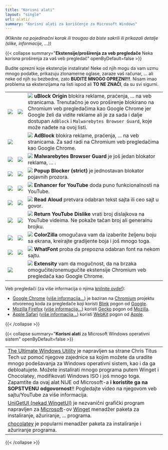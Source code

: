 ```yaml
---
title: "Korisni alati"
layout: "single"
url: alati/
summary: "Korisni alati za korišćenje za Microsoft Windows"
---
```


*(Kliknite na pojedinačni korak ili trougao da biste sakrili ili prikazali detalje (slike, informacije, ...))*

{{< collapse summary="**Ekstensije/proširenja za veb pregledače** Neka korisna proširenja za vaš veb pregledač" openByDefault=false >}}

   Budite oprezni koje ekstenzije instalirate! Neke od njih mogu da vam uzmu mnogo podatke, prikazuju zlonamerne oglase, zaraze vaš računar, ... ali neke od njih su bezbedne, zato **BUDITE MNOGO OPREZNI!!!**. Nisam imao problema sa ekstenzijama na listi ispod ali **TO NE ZNAČI**, da su svi sigurni. 

   ||||
   | -------- | ------- | ------- |
   | [![](/images/Google-Chrome/GChrome_logo_40px.png)](https://chromewebstore.google.com/detail/ublock-origin/cjpalhdlnbpafiamejdnhcphjbkeiagm "Kliknite/tapnite da otvorite sajt proširenja!") | [![](/images/Mozilla-Firefox/mfirefox_logo_39x40px.png)](https://addons.mozilla.org/firefox/addon/ublock-origin/ "Kliknite/tapnite da otvorite sajt proširenja!") | ![](/images/Browser-extensions_logos/logo_browser_ext_uBlock_Origin_22px.png) **uBlock Origin** blokira reklame, praćenja, ... na veb stranicama. Trenutačno je ovo proširenje blokirano na Chromium veb pregledačima kao Google Chrome jer Google želi da vidite reklame ali je za sada i dalje dostupan `AdBlock` i `Malwarebytes Browser Guard`, koje može nađete na ovoj listi. |
   | [![](/images/Google-Chrome/GChrome_logo_40px.png)](https://chromewebstore.google.com/detail/adblock-%E2%80%94-block-ads-acros/gighmmpiobklfepjocnamgkkbiglidom "Kliknite/tapnite da otvorite sajt proširenja!") | &nbsp; | ![](/images/Browser-extensions_logos/logo_browser_ext_AdBlock_22px.png) **AdBlock** blokira reklame, praćenja, ... na veb stranicama. Za sad radi na Chromium veb pregledačima kao Google Chrome. |
   | [![](/images/Google-Chrome/GChrome_logo_40px.png)](https://chromewebstore.google.com/detail/malwarebytes-browser-guar/ihcjicgdanjaechkgeegckofjjedodee "Kliknite/tapnite da otvorite sajt proširenja!") | [![](/images/Mozilla-Firefox/mfirefox_logo_39x40px.png)](https://addons.mozilla.org/firefox/addon/malwarebytes/ "Kliknite/tapnite da otvorite sajt proširenja!") | ![](/images/Browser-extensions_logos/logo_browser_ext_Malwarebytes_Browser_Guard_22px.png) **Malwarebytes Browser Guard** je još jedan blokator reklama, ... . |
   | [![](/images/Google-Chrome/GChrome_logo_40px.png)](https://chromewebstore.google.com/detail/popup-blocker-strict/aefkmifgmaafnojlojpnekbpbmjiiogg "Kliknite/tapnite da otvorite sajt proširenja!") | [![](/images/Mozilla-Firefox/mfirefox_logo_39x40px.png)](https://addons.mozilla.org/sl/firefox/addon/popup-blocker/ "Kliknite/tapnite da otvorite sajt proširenja!") | ![](/images/Browser-extensions_logos/logo_browser_ext_Popup_Blocker_strict_22px.png) **Popup Blocker (strict)** je jednostavan blokator pojavnih prozora. |
   | [![](/images/Google-Chrome/GChrome_logo_40px.png)](https://chromewebstore.google.com/detail/enhancer-for-youtube/ponfpcnoihfmfllpaingbgckeeldkhle "Kliknite/tapnite da otvorite sajt proširenja!") | [![](/images/Mozilla-Firefox/mfirefox_logo_39x40px.png)](https://addons.mozilla.org/firefox/addon/enhancer-for-youtube/ "Kliknite/tapnite da otvorite sajt proširenja!") | ![](/images/Browser-extensions_logos/logo_browser_ext_Enhancer_for_YouTube_22px.png) **Enhancer for YouTube** doda puno funkcionalnosti na YouTube. |
   | [![](/images/Google-Chrome/GChrome_logo_40px.png)](https://chromewebstore.google.com/detail/read-aloud-a-text-to-spee/hdhinadidafjejdhmfkjgnolgimiaplp "Kliknite/tapnite da otvorite sajt proširenja!") | [![](/images/Mozilla-Firefox/mfirefox_logo_39x40px.png)](https://addons.mozilla.org/firefox/addon/read-aloud/ "Kliknite/tapnite da otvorite sajt proširenja!") | ![](/images/Browser-extensions_logos/logo_browser_ext_Read_Aloud_22px.png) **Read Aloud** pretvara odabran tekst sajta ili ceo sajt u govor. |
   | [![](/images/Google-Chrome/GChrome_logo_40px.png)](https://chromewebstore.google.com/detail/return-youtube-dislike/gebbhagfogifgggkldgodflihgfeippi "Kliknite/tapnite da otvorite sajt proširenja!") | [![](/images/Mozilla-Firefox/mfirefox_logo_39x40px.png)](https://addons.mozilla.org/firefox/addon/return-youtube-dislikes/ "Kliknite/tapnite da otvorite sajt proširenja!") | ![](/images/Browser-extensions_logos/logo_browser_ext_Return_YouTube_Dislike_22px.png) **Return YouTube Dislike** vrati broj dislajkova na YouTube videima. Ne pokaže tačan broj ali generalnu brojku. |
   | [![](/images/Google-Chrome/GChrome_logo_40px.png)](https://chromewebstore.google.com/detail/colorzilla/bhlhnicpbhignbdhedgjhgdocnmhomnp "Kliknite/tapnite da otvorite sajt proširenja!") | [![](/images/Mozilla-Firefox/mfirefox_logo_39x40px.png)](https://addons.mozilla.org/firefox/addon/colorzilla/ "Kliknite/tapnite da otvorite sajt proširenja!") | ![](/images/Browser-extensions_logos/logo_browser_ext_ColorZilla_22px.png) **ColorZilla** omogučava vam da izaberite željenu boju sa ekrana, kreirajte gradijente boja i još mnogo toga. |
   | [![](/images/Google-Chrome/GChrome_logo_40px.png)](https://chromewebstore.google.com/detail/whatfont-what-html-font/iceonohalfbfcldenclcjafcpboiplfo "Kliknite/tapnite da otvorite sajt proširenja!") | [![](/images/Mozilla-Firefox/mfirefox_logo_39x40px.png)](https://addons.mozilla.org/firefox/addon/zjm-whatfont "Kliknite/tapnite da otvorite sajt proširenja!") | ![](/images/Browser-extensions_logos/logo_browser_ext_WhatFont_22px.png) **WhatFont** proba da prepozna odabran font na nekom sajtu. |
   | [![](/images/Google-Chrome/GChrome_logo_40px.png)](https://chromewebstore.google.com/detail/extensity/jjmflmamggggndanpgfnpelongoepncg "Kliknite/tapnite da otvorite sajt proširenja!") | &nbsp; | ![](/images/Browser-extensions_logos/logo_browser_ext_Extensity_22px.png) **Extensity** vam da mogučnost, da na brzaka omogučite/onemugučite ekstensije Chromium veb pregledača kao Google Chrome. |
   
   Veb pregledači (za više informacija o njima [knilnite ovde!](https://en.wikipedia.org/wiki/Comparison_of_browser_engines "Kliknite/tapnite da otvorite Wikipedia page!")): 
   
   - [Google Chrome](https://www.google.com/chrome/ "Kliknite/tapnite da otvorite veb stranicu!") ([više informacija...](https://bs.wikipedia.org/wiki/Chromium_(preglednik) "Kliknite/tapnite da otvorite Wikipedia veb stranicu!")) je baziran na [Chromium](https://bs.wikipedia.org/wiki/Chromium_(preglednik) "Kliknite/tapnite da otvorite Wikipedia veb stranicu!") projektu otvorenog koda za pregledače koji koristi [Blink](https://sr.wikipedia.org/sr-ec/Blink_(raspore%C4%91iva%C4%8Dka_ma%C5%A1ina) "Kliknite/tapnite da otvorite Wikipedia veb stranicu!") pogon od [Google](https://www.google.com/ "Kliknite/tapnite da otvorite veb stranicu!").
   - [Mozilla Firefox](https://www.mozilla.org/firefox/ "Kliknite/tapnite da otvorite veb stranicu!") ([više informacija...](https://bs.wikipedia.org/wiki/Firefox "Kliknite/tapnite da otvorite Wikipedia veb stranicu!")) koristi [Gecko](https://sr.wikipedia.org/wiki/Gecko "Kliknite/tapnite da otvorite Wikipedia veb stranicu!") pogon od [Mozilla](https://www.mozilla.org/ "Kliknite/tapnite da otvorite veb stranicu!").
   - [Apple Safari](https://www.apple.com/safari/ "Kliknite/tapnite da otvorite veb stranicu!") ([više informacija...](https://hr.wikipedia.org/wiki/Safari_(internetski_preglednik) "Kliknite/tapnite da otvorite Wikipedia veb stranicu!")) koristi [WebKit](https://sr.wikipedia.org/wiki/WebKit "Kliknite/tapnite da otvorite Wikipedia veb stranicu!") pogon od [Apple](https://www.apple.com/ "Kliknite/tapnite da otvorite veb stranicu!").

{{< /collapse >}}

{{< collapse summary="**Korisni alati** za Microsoft Windows operativni sistem" openByDefault=false >}}

   ||
   | -------- |
   | [The Ultimate Windows Utility](https://christitus.com/windows-tool/ "Kliknite/tapnite da otvorite veb stranicu!") je napravljen sa strane Chris Titus Tech uz pomoć njegove zajednice sa kojim možete da uradite mnogo podešavanja za Windows operativni sistem, kao i da ga debloatujete. Možete instalirati mnogo programa putem Winget i Chocolatey, modifikovati Windows ISO i još mnogo toga. Zapamtite da ovaj alat NIJE od Microsoft-a **i koristite ga na SOPSTVENU odgovornost**!! Pogledajte video na njegovom veb sajtu/YouTube za više informacija. |
   | [UniGetUI (nekad WingetUI)](https://www.marticliment.com/unigetui/ "Kliknite/tapnite da otvorite veb stranicu!") je nezvanični grafički program napravljen za [Microsoft](https://www.microsoft.com/ "Kliknite/tapnite da otvorite veb stranicu!")-ov [Winget](https://learn.microsoft.com/en-us/windows/package-manager/winget/ "Kliknite/tapnite da otvorite veb stranicu!") menadžer paketa za instaliranje, ažuriranje, ... programa. |
   | [chocolatey](https://chocolatey.org/ "Kliknite/tapnite da otvorite veb stranicu!") je popularni menadžer paketa za instaliranje i ažuriranje programa. |

{{< /collapse >}}

<!-- []( "Kliknite/tapnite da otvorite veb stranicu!!") -->
